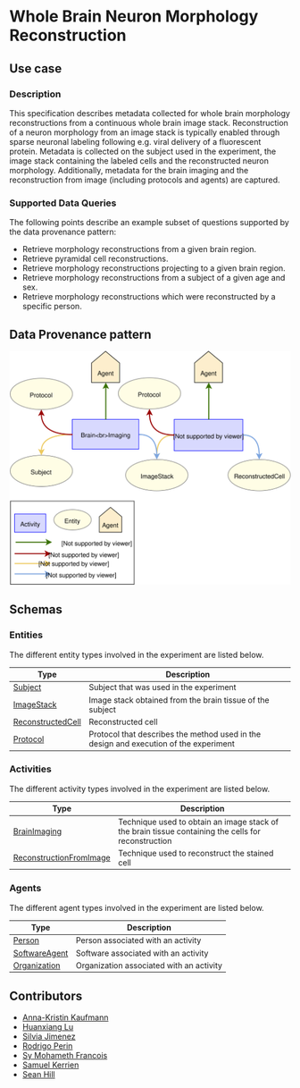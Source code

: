 # Whole Brain Neuron Morphology Reconstruction

## Use case

### Description

This specification describes metadata collected for whole brain morphology reconstructions from a continuous whole brain image stack. Reconstruction of a neuron morphology from an image stack
is typically enabled through sparse neuronal labeling following e.g. viral delivery of a fluorescent protein. Metadata is collected on the subject used in the experiment, 
the image stack containing the labeled cells and the reconstructed neuron morphology. 
Additionally, metadata for the brain imaging and the reconstruction from image (including protocols and agents) are captured. 
 
### Supported Data Queries

The following points describe an example subset of questions supported by the data provenance pattern:

* Retrieve morphology reconstructions from a given brain region.
* Retrieve pyramidal cell reconstructions.
* Retrieve morphology reconstructions projecting to a given brain region.
* Retrieve morphology reconstructions from a subject of a given age and sex.
* Retrieve morphology reconstructions which were reconstructed by a specific person.


## Data Provenance pattern

![Whole Brain Neuron Morphology Reconstruction](../../../assets/provtemplates/wholebrain-neuron-morphology-reconstruction.svg)

## Schemas

### Entities

The different entity types involved in the experiment are listed below.

| Type  | Description|
| ------------- | ------------- |
| [Subject](https://bbp-nexus.epfl.ch/datamodels/class-subject.html)                            |     Subject that was used in the experiment     |
| [ImageStack](https://bbp-nexus.epfl.ch/datamodels/class-imagestack.html)                            |     Image stack obtained from the brain tissue of the subject     |
| [ReconstructedCell](https://bbp-nexus.epfl.ch/datamodels/class-reconstructedcell.html)    |     Reconstructed cell      |
| [Protocol](https://bbp-nexus.epfl.ch/datamodels/class-experimentalprotocol.html)                          |     Protocol that describes the method used in the design and execution of the experiment      |

### Activities

The different activity types involved in the experiment are listed below.

| Type  | Description|
| ------------- | ------------- |
| [BrainImaging](https://bbp-nexus.epfl.ch/datamodels/class-brainimaging.html)                      |     Technique used to obtain an image stack of the brain tissue containing the cells for reconstruction      |
| [ReconstructionFromImage](https://bbp-nexus.epfl.ch/datamodels/class-reconstructionfromimage.html)   |     Technique used to reconstruct the stained cell     |


### Agents

The different agent types involved in the experiment are listed below.

| Type  | Description|
| ------------- | ------------- |
| [Person](https://bbp-nexus.epfl.ch/datamodels/class-schemaperson.html)                                        |    Person associated with an activity      |
| [SoftwareAgent](https://bbp-nexus.epfl.ch/datamodels/class-provsoftwareagent.html)                          |    Software associated with an activity      |
| [Organization](https://bbp-nexus.epfl.ch/datamodels/class-schemaorganization.html)                            |    Organization associated with an activity      |

## Contributors

* [Anna-Kristin Kaufmann](mailto:anna-kristin.kaufmann@epfl.ch)
* [Huanxiang Lu](mailto:huanxiang.lu@epfl.ch)
* [Silvia Jimenez](mailto:silvia.jimenez@epfl.ch)
* [Rodrigo Perin](mailto:rodrigo.perin@epfl.ch)
* [Sy Mohameth Francois](mailto:mohameth.sy@epfl.ch)
* [Samuel Kerrien](mailto:samuel.kerrien@epfl.ch)
* [Sean Hill](mailto:sean.hill@epfl.ch)